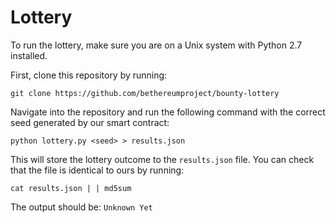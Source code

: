 # Lottery

To run the lottery, make sure you are on a Unix system with Python 2.7 installed.

First, clone this repository by running:

```
git clone https://github.com/bethereumproject/bounty-lottery
```

Navigate into the repository and run the following command with the correct seed generated by our smart contract:

```
python lottery.py <seed> > results.json
```

This will store the lottery outcome to the `results.json` file. You can check that the file is identical to ours by running:

```
cat results.json | | md5sum
```

The output should be: `Unknown Yet`
